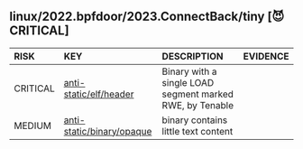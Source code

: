 ## linux/2022.bpfdoor/2023.ConnectBack/tiny [😈 CRITICAL]

| RISK | KEY | DESCRIPTION | EVIDENCE |
|:--|:--|:--|:--|
| CRITICAL | [anti-static/elf/header](https://github.com/chainguard-dev/malcontent/blob/main/rules/anti-static/elf/header.yara#single_load_rwe) | Binary with a single LOAD segment marked RWE, by Tenable | |
| MEDIUM | [anti-static/binary/opaque](https://github.com/chainguard-dev/malcontent/blob/main/rules/anti-static/binary/opaque.yara#opaque_binary) | binary contains little text content | |

